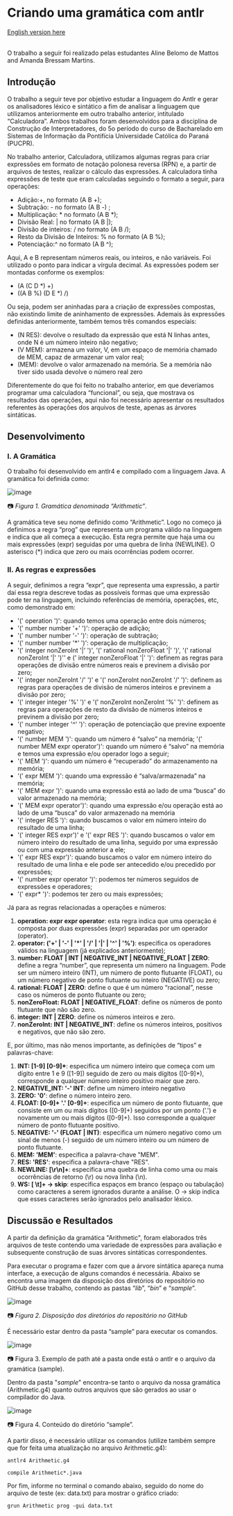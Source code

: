 # Criando uma gramática com antlr

[English version here](README.md)

<br> O trabalho a seguir foi realizado pelas estudantes Aline Belomo de Mattos and Amanda Bressam Martins.

## Introdução

O trabalho a seguir teve por objetivo estudar a linguagem do Antlr e gerar os analisadores léxico e sintático a fim de analisar a linguagem que utilizamos anteriormente em outro trabalho anterior, intitulado “Calculadora”. Ambos trabalhos foram desenvolvidos para a disciplina de Construção de Interpretadores, do 5o período do curso de Bacharelado em Sistemas de Informação da Pontifícia Universidade Católica do Paraná (PUCPR).

No trabalho anterior, Calculadora, utilizamos algumas regras para criar expressões em formato de notação polonesa reversa (RPN) e, a partir de arquivos de testes, realizar o cálculo das expressões. A calculadora tinha expressões de teste que eram calculadas seguindo o formato a seguir, para operações:

* Adição:+, no formato (A B +);
* Subtração: - no formato (A B -) ;
* Multiplicação: * no formato (A B *);
* Divisão Real: | no formato (A B |);
* Divisão de inteiros: / no formato (A B /);
* Resto da Divisão de Inteiros: % no formato (A B %);
* Potenciação:^ no formato (A B ^);

Aqui, A e B representam números reais, ou inteiros, e não variáveis. Foi utilizado o ponto para indicar a vírgula decimal. As expressões podem ser montadas conforme os exemplos:

* (A (C D *) +)
* ((A B %) (D E *) /)

Ou seja, podem ser aninhadas para a criação de expressões compostas, não existindo limite de aninhamento de expressões. Ademais às expressões definidas anteriormente, também temos três comandos especiais:

* (N RES): devolve o resultado da expressão que está N linhas antes, onde N é um número inteiro não negativo;
* (V MEM): armazena um valor, V, em um espaço de memória chamado de MEM, capaz de armazenar um valor real;
* (MEM): devolve o valor armazenado na memória. Se a memória não tiver sido usada devolve o número real zero

Diferentemente do que foi feito no trabalho anterior, em que deveríamos programar uma calculadora “funcional”, ou seja, que mostrava os resultados das operações, aqui não foi necessário apresentar os resultados referentes às operações dos arquivos de teste, apenas as árvores sintáticas.

## Desenvolvimento

### I. A Gramática

O trabalho foi desenvolvido em antlr4 e compilado com a linguagem Java. A gramática foi definida como:

![image](https://github.com/abressam/antlr-RA1/assets/77062126/841839ae-af1f-4bcc-9912-84bf6b1470f4)

📷 *Figura 1. Gramática denominada “Arithmetic”*.

A gramática teve seu nome definido como “Arithmetic”. Logo no começo já definimos a regra “prog” que representa um programa válido na linguagem e indica que ali começa a execução. Esta regra permite que haja uma ou mais expressões (expr) seguidas por uma quebra de linha (NEWLINE). O asterisco (*) indica que zero ou mais ocorrências podem ocorrer.

###  II. As regras e expressões

A seguir, definimos a regra “expr”, que representa uma expressão, a partir daí essa regra descreve todas as possíveis formas que uma expressão pode ter na linguagem, incluindo referências de memória, operações, etc, como demonstrado em:

* '(' operation ')': quando temos uma operação entre dois números;
* '(' number number '+' ')': operação de adição;
* '(' number number '-' ')':  operação de subtração;
* '(' number number '*' ')':  operação de multiplicação;
* '(' integer nonZeroInt '|' ')', '(' rational nonZeroFloat '|' ')', '(' rational nonZeroInt '|' ')'' e (' integer nonZeroFloat '|' ')': definem as regras para operações de divisão entre números reais e previnem a divisão por zero;
* '(' integer nonZeroInt '/' ')' e '(' nonZeroInt nonZeroInt '/' ')': definem as regras para operações de divisão de números inteiros e previnem a divisão por zero;
* '(' integer integer '%' ')' e '(' nonZeroInt nonZeroInt '%' ')': definem as regras para operações de resto da divisão de números inteiros e previnem a divisão por zero;
* '(' number integer '^' ')': operação de potenciação que previne expoente negativo;
* '(' number MEM ')': quando um número é “salvo” na memória;
'(' number MEM expr operator')': quando um número é “salvo” na memória e temos uma expressão e/ou operador logo a seguir;
* '(' MEM ')': quando um número é “recuperado” do armazenamento na memória;
* '(' expr MEM ')': quando uma expressão é “salva/armazenada” na memória;
* '(' MEM expr ')': quando uma expressão está ao lado de uma “busca” do valor armazenado na memória;
* '(' MEM expr operator')': quando uma expressão e/ou operação está ao lado de uma “busca” do valor armazenado na memória
* '(' integer RES ')': quando buscamos o valor em número inteiro do resultado de uma linha;
* '(' integer RES expr')' e '(' expr RES ')': quando buscamos o valor em número inteiro do resultado de uma linha, seguido por uma expressão ou com uma expressão anterior a ele;
* '(' expr RES expr')': quando buscamos o valor em número inteiro do resultado de uma linha e ele pode ser antecedido e/ou precedido por expressões;
* '(' number expr operator ')': podemos ter números seguidos de expressões e operadores;
* '(' expr* ')': podemos ter zero ou mais expressões;

Já para as regras relacionadas a operações e números:

1. __operation: expr expr operator__: esta regra indica que uma operação é composta por duas expressões (expr) separadas por um operador (operator).
2. __operator: ('+' | '-' | '*' | '/' | '|' | '^' | '%')__:  especifica os operadores válidos na linguagem (já explicados anteriormente);
3. __number: FLOAT | INT | NEGATIVE_INT | NEGATIVE_FLOAT | ZERO__: define a regra “number”, que representa um número na linguagem. Pode ser um número inteiro (INT), um número de ponto flutuante (FLOAT), ou um número negativo de ponto flutuante ou inteiro (NEGATIVE) ou zero;
4. __rational: FLOAT | ZERO__: define o que é um número “racional”, nesse caso os números de ponto flutuante ou zero;
5. __nonZeroFloat: FLOAT | NEGATIVE_FLOAT__: define os números de ponto flutuante que não são zero.
6. __integer: INT | ZERO__: define os números inteiros e zero.
7. __nonZeroInt: INT | NEGATIVE_INT__: define os números inteiros, positivos e negativos, que não são zero.

E, por último, mas não menos importante, as definições de “tipos” e palavras-chave:

1. __INT: [1-9] [0-9]*__: especifica um número inteiro que começa com um dígito entre 1 e 9 ([1-9]) seguido de zero ou mais dígitos ([0-9]*), corresponde a qualquer número inteiro positivo maior que zero.
2. __NEGATIVE_INT: '-' INT__: define um número inteiro negativo
3. __ZERO: '0'__: define o número inteiro zero.
4. __FLOAT: [0-9]+ '.' [0-9]+__: especifica um número de ponto flutuante, que consiste em um ou mais dígitos ([0-9]+) seguidos por um ponto ('.') e novamente um ou mais dígitos ([0-9]+). Isso corresponde a qualquer número de ponto flutuante positivo.
5. __NEGATIVE: '-' (FLOAT | INT)__: especifica um número negativo como um sinal de menos (-) seguido de um número inteiro ou um número de ponto flutuante.  
6. __MEM: 'MEM'__: especifica a palavra-chave "MEM".
7. __RES: 'RES'__: especifica a palavra-chave "RES".
8. __NEWLINE: [\r\n]+__: especifica uma quebra de linha como uma ou mais ocorrências de retorno (\r) ou nova linha (\n).
9. __WS: [ \t]+ -> skip__: especifica espaços em branco (espaço ou tabulação) como caracteres a serem ignorados durante a análise. O -> skip indica que esses caracteres serão ignorados pelo analisador léxico.

## Discussão e Resultados

A partir da definição da gramática "Arithmetic", foram elaborados três arquivos de teste contendo uma variedade de expressões para avaliação e subsequente construção de suas árvores sintáticas correspondentes.

Para executar o programa e fazer com que a árvore sintática apareça numa interface, a execução de alguns comandos é necessária. Abaixo se encontra uma imagem da disposição dos diretórios do repositório no GitHub desse trabalho, contendo as pastas “_lib_”, “_bin_” e “_sample_”. 

![image](https://github.com/abressam/antlr-RA1/assets/77062126/8b4cf304-34d7-40a7-a470-ad7a67bf4914)

📷 *Figura 2. Disposição dos diretórios do repositório no GitHub*

É necessário estar dentro da pasta “sample” para executar os comandos.

![image](https://github.com/abressam/antlr-RA1/assets/77062126/2d03ef2e-cd77-4e41-8c63-722d600b3b9d)

📷 Figura 3. Exemplo de path até a pasta onde está o antlr e o arquivo da gramática (sample).

Dentro da pasta "_sample_" encontra-se tanto o arquivo da nossa gramática (Arithmetic.g4) quanto outros arquivos que são gerados ao usar o compilador do Java.

![image](https://github.com/abressam/antlr-RA1/assets/77062126/8cce7a79-2022-4bc4-84f9-439d8d9757ac)

📷 Figura 4. Conteúdo do diretório “sample”.

A partir disso, é necessário utilizar os comandos (utilize também sempre que for feita uma atualização no arquivo Arithmetic.g4):

```
antlr4 Arithmetic.g4
```

```
compile Arithmetic*.java
```

Por fim, informe no terminal o comando abaixo, seguido do nome do arquivo de teste (ex: data.txt) para mostrar o gráfico criado:

```
grun Arithmetic prog -gui data.txt
```
